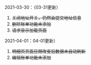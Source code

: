 2021-03-30：（03-31更新）

1. ~~关闭地址开关，仍然会提交地址信息~~
2. ~~删除账单功能未添加~~
3. ~~请求显示加载页面~~



2021-04-01：04-01更新）

1. ~~明细页页面日期改变后数据未自动刷新~~
2. ~~编辑账单功能未添加~~

